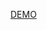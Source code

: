 [DEMO](http://htmlpreview.github.io/?https://github.com/ZZITE/Learning-Tasks/blob/master/%E4%B8%89%E5%88%97%E8%87%AA%E9%80%82%E5%BA%94%E5%B8%83%E5%B1%80/%E6%96%B9%E6%B3%952/index.html)

